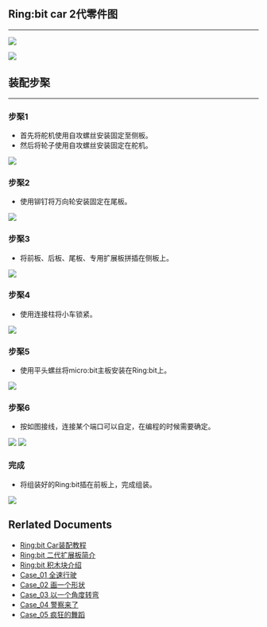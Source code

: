 
## Ring:bit car 2代零件图
---
![](https://i.imgur.com/V2L4Pjh.jpg)

![](https://i.imgur.com/2DuA1A7.jpg)

## 装配步棸
---
### 步棸1 ###

- 首先将舵机使用自攻螺丝安装固定至侧板。
- 然后将轮子使用自攻螺丝安装固定在舵机。

![](https://i.imgur.com/W3VGpPG.jpg)

### 步棸2 ###

- 使用铆钉将万向轮安装固定在尾板。

![](https://i.imgur.com/RCHMJNv.jpg)

### 步棸3 ###

- 将前板、后板、尾板、专用扩展板拼插在侧板上。

![](https://i.imgur.com/Kkk1Bcd.jpg)

### 步棸4 ###

- 使用连接柱将小车锁紧。

![](https://i.imgur.com/xEpdqfP.jpg)

### 步棸5 ###

- 使用平头螺丝将micro:bit主板安装在Ring:bit上。

![](https://i.imgur.com/RAxSlWq.jpg)


### 步棸6 ###

- 按如图接线，连接某个端口可以自定，在编程的时候需要确定。

![](https://i.imgur.com/UwEHU4l.jpg)
![](https://i.imgur.com/Jepmq6y.jpg)

### 完成 ###

- 将组装好的Ring:bit插在前板上，完成组装。

![](https://i.imgur.com/FCt8S8c.jpg)


## Rerlated Documents
- [Ring:bit Car装配教程](//)
- [Ring:bit 二代扩展板简介](//)
- [Ring:bit 积木块介绍](//)
- [Case_01 全速行驶](//)
- [Case_02 画一个形状](//)
- [Case_03 以一个角度转弯](//)
- [Case_04 警察来了](//)
- [Case_05 疯狂的舞蹈](//)
